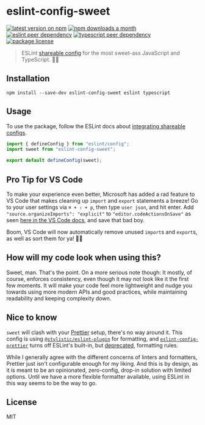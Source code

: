 # eslint-config-sweet

[![latest version on npm](https://img.shields.io/npm/v/eslint-config-sweet)](https://www.npmjs.com/package/eslint-config-sweet)
[![npm downloads a month](https://img.shields.io/npm/dm/eslint-config-sweet)](https://www.npmjs.com/package/eslint-config-sweet)
[![eslint peer dependency](https://img.shields.io/npm/dependency-version/eslint-config-sweet/peer/eslint?label=eslint%20peer%20dep)](https://github.com/eslint/eslint)
[![typescript peer dependency](https://img.shields.io/npm/dependency-version/eslint-config-sweet/peer/typescript?label=typescript%20peer%20dep)](https://github.com/microsoft/typescript)
[![package license](https://img.shields.io/npm/l/eslint-config-sweet)](license)

> ESLint [shareable config](https://eslint.org/docs/developer-guide/shareable-configs.html) for the most sweet-ass JavaScript and TypeScript. 🤙🏼

## Installation

```console
npm install --save-dev eslint-config-sweet eslint typescript
```

## Usage

To use the package, follow the ESLint docs about [integrating shareable configs](https://eslint.org/docs/latest/use/configure/configuration-files#using-a-shareable-configuration-package).

```js
import { defineConfig } from "eslint/config";
import sweet from "eslint-config-sweet";

export default defineConfig(sweet);
```

## Pro Tip for VS Code

To make your experience even better, Microsoft has added a rad feature to VS Code that makes cleaning up `import` and `export` statements a breeze! Go to your user settings via `⌘ + ⇧ + p`, then type `user json`, and hit enter. Add `"source.organizeImports": "explicit"` to `"editor.codeActionsOnSave"` as seen [here in the VS Code docs](https://code.visualstudio.com/docs/typescript/typescript-refactoring#_code-actions-on-save), and save that bad boy.

Boom, VS Code will now automatically remove unused `import`s and `export`s, as well as sort them for ya! 🤙🏼

## How will my code look when using this?

Sweet, man. That's the point. On a more serious note though: It mostly, of course, enforces consistency, even though it may not look like it the first few moments. It will make your code feel more lightweight and nudge you towards using more modern APIs and good practices, while maintaining readability and keeping complexity down.

## Nice to know

`sweet` will clash with your [Prettier](https://prettier.io/) setup, there's no way around it. This config is using [`@stylistic/eslint-plugin`](https://github.com/eslint-stylistic/eslint-stylistic) for formatting, and [`eslint-config-prettier`](https://github.com/prettier/eslint-config-prettier) turns off ESLint's built-in, but [deprecated](https://eslint.org/docs/latest/rules/#deprecated), formatting rules.

While I generally agree with the different concerns of linters and formatters, Prettier just isn't configurable enough for my liking. And this is by design, as it is meant to be an opinionated, zero-config, drop-in solution with limited options. Until we have a more flexible formatter available, using ESLint in this way seems to be the way to go.

## License

MIT
